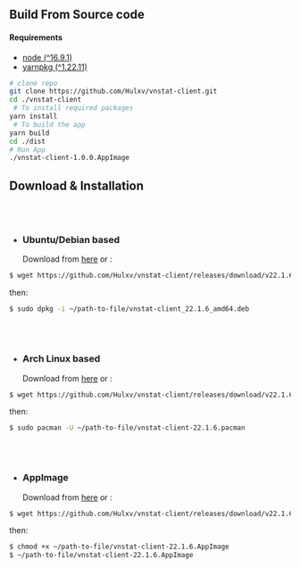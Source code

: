## Build From Source code

#### Requirements

- [node (^16.9.1)](https://nodejs.org/en/)
- [yarnpkg (^1.22.11)](https://yarnpkg.com/getting-started/install)

```bash
# clone repo
git clone https://github.com/Hulxv/vnstat-client.git
cd ./vnstat-client
 # To install required packages
yarn install
 # To build the app
yarn build
cd ./dist
# Run App
./vnstat-client-1.0.0.AppImage
```

## Download & Installation

<br/>
<br/>

- ### Ubuntu/Debian based
  Download from [here](https://github.com/Hulxv/vnstat-client/releases/download/v22.1.6/vnstat-client_22.1.6_amd64.deb) or :

```bash
$ wget https://github.com/Hulxv/vnstat-client/releases/download/v22.1.6/vnstat-client_22.1.6_amd64.deb
```

then:

```bash
$ sudo dpkg -i ~/path-to-file/vnstat-client_22.1.6_amd64.deb
```

<br/>
<br/>

- ### Arch Linux based
  Download from [here](https://github.com/Hulxv/vnstat-client/releases/download/v22.1.6/vnstat-client-22.1.6.pacman) or :

```bash
$ wget https://github.com/Hulxv/vnstat-client/releases/download/v22.1.6/vnstat-client-22.1.6.pacman
```

then:

```bash
$ sudo pacman -U ~/path-to-file/vnstat-client-22.1.6.pacman
```

<br/>
<br/>

- ### AppImage
  Download from [here](https://github.com/Hulxv/vnstat-client/releases/download/v22.1.6/vnstat-client-22.1.6.AppImage) or :

```bash
$ wget https://github.com/Hulxv/vnstat-client/releases/download/v22.1.6/vnstat-client-22.1.6.AppImage
```

then:

```bash
$ chmod +x ~/path-to-file/vnstat-client-22.1.6.AppImage
$ ~/path-to-file/vnstat-client-22.1.6.AppImage
```
